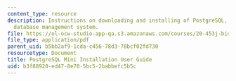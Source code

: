 ```yaml
---
content_type: resource
description: Instructions on downloading and installing of PostgreSQL, an object-relational
  database management system.
file: https://ol-ocw-studio-app-qa.s3.amazonaws.com/courses/20-453j-biomedical-information-technology-fall-2008/b3f88920ed478e705bc52babbefc5b5c_postgresql_user_.pdf
file_type: application/pdf
parent_uid: b5bb2af9-1cda-c456-78d3-78bcf02fd730
resourcetype: Document
title: PostgreSQL Mini Installation User Guide
uid: b3f88920-ed47-8e70-5bc5-2babbefc5b5c
---
```

